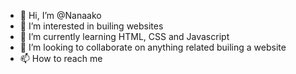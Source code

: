 - 👋 Hi, I’m @Nanaako
- 👀 I’m interested in builing websites
- 🌱 I’m currently learning HTML, CSS and Javascript
- 💞️ I’m looking to collaborate on anything related builing a website
- 📫 How to reach me 

<!---
Nanaako/Nanaako is a ✨ special ✨ repository because its `README.md` (this file) appears on your GitHub profile.
You can click the Preview link to take a look at your changes.
--->
